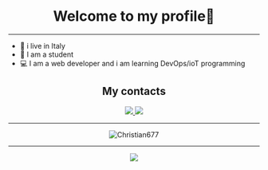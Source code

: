 <h1 align="center">Welcome to my profile👋</h1>
<hr>
  <ul>
  <li> 🏡 i live in Italy </li>
  <li> 🏫 I am a student </li>
  <li> 💻 I am a web developer and i am learning DevOps/ioT programming
 </li>
  </ul>
 


  
</p>

<h2 align='center'>My contacts</h2>
<p align='center'>

</a>
<a href='https://stackoverflow.com/users/17805233/christian677'>
<img src=https://img.shields.io/badge/STACKOVERFLOW-fc7703?style=for-the-badge&logo=stackoverflow&logoColor=white />
</a>
<a href='mailto:christiancontactsit@gmail.com'>
<img src=https://img.shields.io/badge/EMAIL-eb3434?style=for-the-badge&logo=gmail&logoColor=white />
</a>
</p>
<hr>
<p align="center"><img src="https://github-readme-stats.vercel.app/api?username=Christian677&show_icons=true&count_private=true&" alt="Christian677" /></p>
<hr>
<p align="center"><img src="https://github-readme-stats.vercel.app/api/top-langs/?username=Christian677&layout=compact&theme=chartreuse-dark&langs_count=8" /></p>




